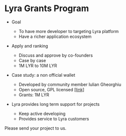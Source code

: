 # Lyra Grants Program

* Goal
  * To have more developer to targeting Lyra platform
  * Have a richer application ecosystem

* Apply and ranking
  * Discuss and approve by co-founders
  * Case by case
  * 1M LYR to 10M LYR

* Case study: a non official wallet
  * Developed by community member Iulian Gheorghiu
  * Open source, GPL licensed [[link]](https://github.com/MorgothCreator/lyra-gui-wallet)
  * Grants: 1M LYR
  
* Lyra provides long term support for projects
  * Keep active developing
  * Provides service to Lyra customers

Please send your project to us.

